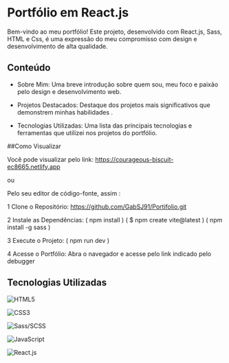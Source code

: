 
# Portfólio em React.js
Bem-vindo ao meu portfólio! Este projeto, desenvolvido com React.js, Sass, HTML e Css, é uma expressão do meu compromisso com design e desenvolvimento de alta qualidade. <br/>

## Conteúdo
- Sobre Mim: Uma breve introdução sobre quem sou, meu foco e paixão pelo design e desenvolvimento web. <br/>

- Projetos Destacados: Destaque dos projetos mais significativos que demonstrem minhas habilidades . <br/>

- Tecnologias Utilizadas: Uma lista das principais tecnologias e ferramentas que utilizei nos projetos do portfólio. <br/>

##Como Visualizar

Você pode visualizar pelo link: https://courageous-biscuit-ec8665.netlify.app  <br/>

ou  <br/>

Pelo seu editor de código-fonte, assim : <br/>

1 Clone o Repositório: https://github.com/GabSJ91/Portifolio.git <br/>

2 Instale as Dependências: ( npm install ) ( $ npm create vite@latest ) ( npm install -g sass ) <br/>

3 Execute o Projeto: ( npm run dev ) <br/>

4 Acesse o Portfólio: Abra o navegador e acesse pelo link indicado pelo debugger <br/>

## Tecnologias Utilizadas

![HTML5](https://img.shields.io/badge/HTML5-Yes-E34F26?style=for-the-badge&logo=html5&logoColor=white) <br/>

![CSS3](https://img.shields.io/badge/CSS3-Yes-1572B6?style=for-the-badge&logo=css3&logoColor=white) <br/> 

![Sass/SCSS](https://img.shields.io/badge/Sass/SCSS-Yes-CC6699?style=for-the-badge&logo=sass&logoColor=white) <br/>

![JavaScript](https://img.shields.io/badge/JavaScript-Yes-F7DF1E?style=for-the-badge&logo=javascript&logoColor=black) <br/>

![React.js](https://img.shields.io/badge/React.js-Yes-61DAFB?style=for-the-badge&logo=react&logoColor=white) <br/>







